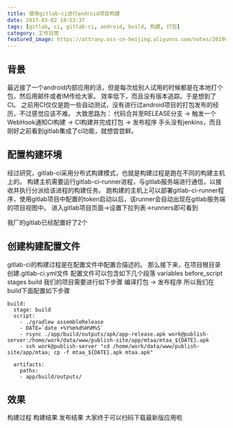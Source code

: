 ```yaml
---
title: 使用gitlab-ci进行android项目构建
date: 2017-03-02 14:53:37
tags: [gitlab, ci, gitlab-ci, android, build, 构建, 打包]
category: 工作日常
featured_image: https://attrany.oss-cn-beijing.aliyuncs.com/notes/20190507215118.png
---
```


## 背景
最近接了一个android内部应用的活，但是每次给别人试用的时候都是在本地打个包，然后用邮件或者IM传给大家。
效率低下，而且没有版本追踪。于是想到了CI。
之前用CI仅仅是跑一些自动测试，没有进行过android项目的打包发布的经历，不过感觉应该不难。
大致思路为：
代码合并至RELEASE分支 -> 触发一个WebHook通知CI构建 -> CI构建并完成打包 -> 发布程序
手头没有jenkins，而且刚好之前看到gitlab集成了ci功能，就想尝尝鲜。

## 配置构建环境
经过研究，gitlab-ci采用分布式构建模式，也就是构建过程是跑在不同的构建主机上的。
构建主机需要运行gitlab-ci-runner进程，与gitlab服务端进行通信，以接收并执行分派给该进程的构建任务。
跑构建的主机上可以部署gitlab-ci-runner程序，使用gitlab项目中配置的token启动以后，该runner会自动出现在gitlab服务端的项目视图中。
进入gitlab项目页面->设置下拉列表->runners即可看到

我厂的gitlab已经配置好了2个

## 创建构建配置文件
gitlab-ci的构建过程是在配置文件中配置合描述的。
那么接下来，在项目根目录创建.gitlab-ci.yml文件
配置文件可以包含如下几个段落
variables
before_script
stages
build
我们的项目需要进行如下步骤
编译打包 -> 发布程序
所以我们在build下面配置如下步骤
```
build:
  stage: build
  script:
    - ./gradlew assembleRelease
    - DATE=`date +%Y%m%d%H%M%S`
    - rsync ./app/build/outputs/apk/app-release.apk work@publish-server:/home/work/data/www/publish-site/app/mtaa/mtaa_${DATE}.apk
    - ssh work@publish-server "cd /home/work/data/www/publish-site/app/mtaa; cp -f mtaa_${DATE}.apk mtaa.apk"

  artifacts:
    paths:
    - app/build/outputs/
```

## 效果
构建过程
构建结果
发布结果
大家终于可以扫码下载最新版应用啦